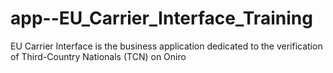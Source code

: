 # app--EU_Carrier_Interface_Training
EU Carrier Interface is the business application dedicated to the verification of Third-Country Nationals (TCN) on Oniro
